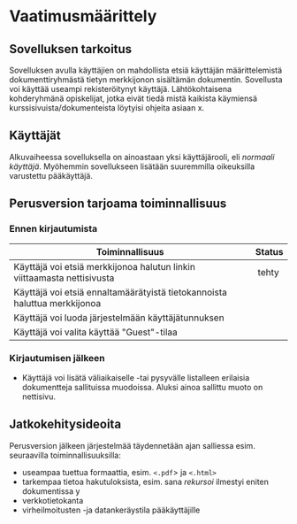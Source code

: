# Vaatimusmäärittely
## Sovelluksen tarkoitus
Sovelluksen avulla käyttäjien on mahdollista etsiä käyttäjän määrittelemistä dokumenttiryhmästä tietyn merkkijonon sisältämän dokumentin. Sovellusta voi käyttää useampi rekisteröitynyt käyttäjä. Lähtökohtaisena kohderyhmänä opiskelijat, jotka eivät tiedä mistä kaikista käymiensä kurssisivuista/dokumenteista löytyisi ohjeita asiaan x.
## Käyttäjät
Alkuvaiheessa sovelluksella on ainoastaan yksi käyttäjärooli, eli *normaali käyttäjä*. Myöhemmin sovellukseen lisätään suuremmilla oikeuksilla varustettu pääkäyttäjä.
## Perusversion tarjoama toiminnallisuus
### Ennen kirjautumista
Toiminnallisuus | Status
--------------- | ------
Käyttäjä voi etsiä merkkijonoa halutun linkin viittaamasta nettisivusta | tehty
Käyttäjä voi etsiä ennaltamäärätyistä tietokannoista haluttua merkkijonoa | 
Käyttäjä voi luoda järjestelmään käyttäjätunnuksen |
Käyttäjä voi valita käyttää "Guest"-tilaa |

### Kirjautumisen jälkeen
* Käyttäjä voi lisätä väliaikaiselle -tai pysyvälle listalleen erilaisia dokumentteja sallituissa muodoissa. Aluksi ainoa sallittu muoto on nettisivu.
## Jatkokehitysideoita
Perusversion jälkeen järjestelmää täydennetään ajan salliessa esim. seuraavilla toiminnallisuuksilla:
* useampaa tuettua formaattia, esim. `<.pdf`> ja `<.html>`
* tarkempaa tietoa hakutuloksista, esim. sana *rekursoi* ilmestyi eniten dokumentissa y
* verkkotietokanta
* virheilmoitusten -ja datankeräystila pääkäyttäjille
